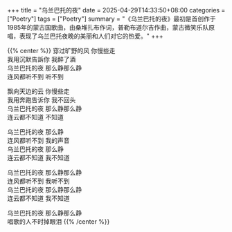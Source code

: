 +++
title = "乌兰巴托的夜"
date = 2025-04-29T14:33:50+08:00
categories = ["Poetry"]
tags = ["Poetry"]
summary = "《乌兰巴托的夜》最初是首创作于1985年的蒙古国歌曲，由桑堆扎布作词，普勒布道尔吉作曲，蒙古微笑乐队原唱，表现了乌兰巴托夜晚的美丽和人们对它的热爱。"
+++

{{% center %}}
穿过旷野的风 你慢些走\
我用沉默告訴你 我醉了酒\
乌兰巴托的夜 那么静那么静\
连风都听不到 听不到

飘向天边的云 你慢些走\
我用奔跑告诉你 我不回头\
乌兰巴托的夜 那么静那么静\
连云都不知道 不知道

乌兰巴托的夜 那么静\
连风都听不到 我的声音\
乌兰巴托的夜 那么静\
连云都不知道 我不知道

乌兰巴托的夜 那么静那么静\
连风都听不到 我听不到\
乌兰巴托的夜 那么静那么静\
连云都不知道 我不知道

乌兰巴托的夜 那么静那么静\
唱歌的人不时掉眼泪
{{% /center %}}
